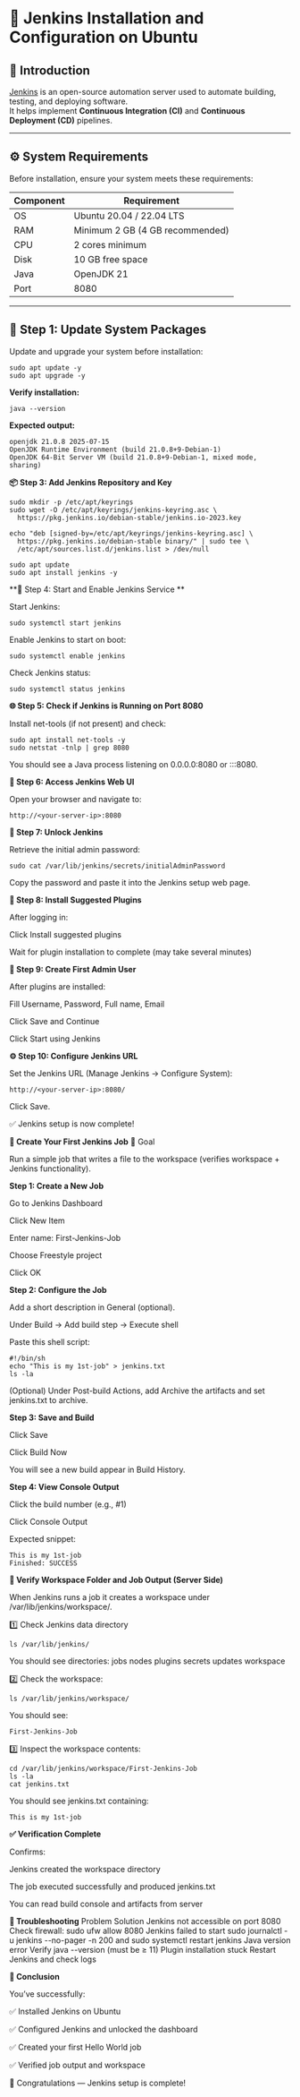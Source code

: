 # 📘 Jenkins Installation and Configuration on Ubuntu

## 🧩 Introduction

[Jenkins](https://www.jenkins.io/) is an open-source automation server used to automate building, testing, and deploying software.  
It helps implement **Continuous Integration (CI)** and **Continuous Deployment (CD)** pipelines.

---

## ⚙️ System Requirements

Before installation, ensure your system meets these requirements:

| Component | Requirement                     |
| ---------- | ------------------------------- |
| OS         | Ubuntu 20.04 / 22.04 LTS        |
| RAM        | Minimum 2 GB (4 GB recommended) |
| CPU        | 2 cores minimum                 |
| Disk       | 10 GB free space                |
| Java       | OpenJDK 21                      |
| Port       | 8080                            |

---

## 🚀 Step 1: Update System Packages

Update and upgrade your system before installation:

```
sudo apt update -y
sudo apt upgrade -y
```

**Verify installation:**

```
java --version
```

**Expected output:**
```
openjdk 21.0.8 2025-07-15
OpenJDK Runtime Environment (build 21.0.8+9-Debian-1)
OpenJDK 64-Bit Server VM (build 21.0.8+9-Debian-1, mixed mode, sharing)
```


**📦 Step 3: Add Jenkins Repository and Key**
```
sudo mkdir -p /etc/apt/keyrings
sudo wget -O /etc/apt/keyrings/jenkins-keyring.asc \
  https://pkg.jenkins.io/debian-stable/jenkins.io-2023.key

echo "deb [signed-by=/etc/apt/keyrings/jenkins-keyring.asc] \
  https://pkg.jenkins.io/debian-stable binary/" | sudo tee \
  /etc/apt/sources.list.d/jenkins.list > /dev/null

sudo apt update
sudo apt install jenkins -y
```


**🔄 Step 4: Start and Enable Jenkins Service
**

Start Jenkins:
```
sudo systemctl start jenkins
```

Enable Jenkins to start on boot:
```
sudo systemctl enable jenkins
```

Check Jenkins status:
```
sudo systemctl status jenkins
```


**🌐 Step 5: Check if Jenkins is Running on Port 8080**

Install net-tools (if not present) and check:
```
sudo apt install net-tools -y
sudo netstat -tnlp | grep 8080
```

You should see a Java process listening on 0.0.0.0:8080 or :::8080.



**🧭 Step 6: Access Jenkins Web UI**

Open your browser and navigate to:
```
http://<your-server-ip>:8080
```

**🔑 Step 7: Unlock Jenkins**

Retrieve the initial admin password:
```
sudo cat /var/lib/jenkins/secrets/initialAdminPassword
```

Copy the password and paste it into the Jenkins setup web page.



**🧩 Step 8: Install Suggested Plugins**

After logging in:

Click Install suggested plugins

Wait for plugin installation to complete (may take several minutes)



**👤 Step 9: Create First Admin User**

After plugins are installed:

Fill Username, Password, Full name, Email

Click Save and Continue

Click Start using Jenkins



**⚙️ Step 10: Configure Jenkins URL**

Set the Jenkins URL (Manage Jenkins → Configure System):
```
http://<your-server-ip>:8080/
```

Click Save.

✅ Jenkins setup is now complete!




**🧱 Create Your First Jenkins Job**
🎯 Goal

Run a simple job that writes a file to the workspace (verifies workspace + Jenkins functionality).

**Step 1: Create a New Job**

Go to Jenkins Dashboard

Click New Item

Enter name: First-Jenkins-Job

Choose Freestyle project

Click OK

**Step 2: Configure the Job**

Add a short description in General (optional).

Under Build → Add build step → Execute shell

Paste this shell script:
```
#!/bin/sh
echo "This is my 1st-job" > jenkins.txt
ls -la
```

(Optional) Under Post-build Actions, add Archive the artifacts and set jenkins.txt to archive.

**Step 3: Save and Build**

Click Save

Click Build Now

You will see a new build appear in Build History.

**Step 4: View Console Output**

Click the build number (e.g., #1)

Click Console Output

Expected snippet:
```
This is my 1st-job
Finished: SUCCESS
```


**🧱 Verify Workspace Folder and Job Output (Server Side)**

When Jenkins runs a job it creates a workspace under /var/lib/jenkins/workspace/<job-name>.

1️⃣ Check Jenkins data directory
```
ls /var/lib/jenkins/
```

You should see directories: jobs nodes plugins secrets updates workspace

2️⃣ Check the workspace:
```
ls /var/lib/jenkins/workspace/
```

You should see:
```
First-Jenkins-Job
```

3️⃣ Inspect the workspace contents:
```
cd /var/lib/jenkins/workspace/First-Jenkins-Job
ls -la
cat jenkins.txt
```

You should see jenkins.txt containing:
```
This is my 1st-job
```


**✅ Verification Complete**

Confirms:

Jenkins created the workspace directory

The job executed successfully and produced jenkins.txt

You can read build console and artifacts from server


**🧰 Troubleshooting**
Problem	Solution
Jenkins not accessible on port 8080	Check firewall: sudo ufw allow 8080
Jenkins failed to start	sudo journalctl -u jenkins --no-pager -n 200 and sudo systemctl restart jenkins
Java version error	Verify java --version (must be ≥ 11)
Plugin installation stuck	Restart Jenkins and check logs



**🧾 Conclusion**

You’ve successfully:

✅ Installed Jenkins on Ubuntu

✅ Configured Jenkins and unlocked the dashboard

✅ Created your first Hello World job

✅ Verified job output and workspace

🎉 Congratulations — Jenkins setup is complete!
